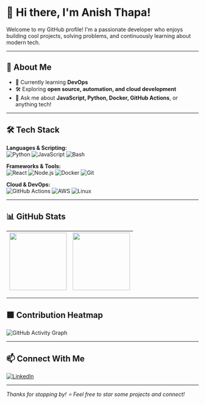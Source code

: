 # 👋 Hi there, I'm Anish Thapa!

Welcome to my GitHub profile! I'm a passionate developer who enjoys building cool projects, solving problems, and continuously learning about modern tech.

---

## 🚀 About Me

- 🧠 Currently learning **DevOps**
- 🛠️ Exploring **open source, automation, and cloud development**
- 💬 Ask me about **JavaScript, Python, Docker, GitHub Actions**, or anything tech!

---

## 🛠️ Tech Stack

**Languages & Scripting:**  
![Python](https://img.shields.io/badge/-Python-3776AB?style=flat&logo=python&logoColor=white)
![JavaScript](https://img.shields.io/badge/-JavaScript-F7DF1E?style=flat&logo=javascript&logoColor=black)
![Bash](https://img.shields.io/badge/-Bash-4EAA25?style=flat&logo=gnubash&logoColor=white)

**Frameworks & Tools:**  
![React](https://img.shields.io/badge/-React-61DAFB?style=flat&logo=react&logoColor=black)
![Node.js](https://img.shields.io/badge/-Node.js-339933?style=flat&logo=node.js&logoColor=white)
![Docker](https://img.shields.io/badge/-Docker-2496ED?style=flat&logo=docker&logoColor=white)
![Git](https://img.shields.io/badge/-Git-F05032?style=flat&logo=git&logoColor=white)

**Cloud & DevOps:**  
![GitHub Actions](https://img.shields.io/badge/-GitHub%20Actions-2088FF?style=flat&logo=githubactions&logoColor=white)
![AWS](https://img.shields.io/badge/-AWS-232F3E?style=flat&logo=amazonaws)
![Linux](https://img.shields.io/badge/-Linux-FCC624?style=flat&logo=linux&logoColor=black)

---

## 📊 GitHub Stats

| <img src="https://github-readme-stats.vercel.app/api?username=anish-thapa&show_icons=true&theme=github_dark&hide_border=true" height="150" /> | <img src="https://github-readme-stats.vercel.app/api/top-langs/?username=anish-thapa&layout=compact&theme=github_dark&hide_border=true" height="150" /> |
|---|---|

---

## 🟩 Contribution Heatmap

![GitHub Activity Graph](https://github-readme-activity-graph.vercel.app/graph?username=anish-thapa&theme=github-compact)

---

## 📫 Connect With Me

[![LinkedIn](https://img.shields.io/badge/-LinkedIn-0077B5?style=flat&logo=linkedin&logoColor=white)](https://www.linkedin.com/in/anishxthapa)


---

_Thanks for stopping by! ⭐ Feel free to star some projects and connect!_
